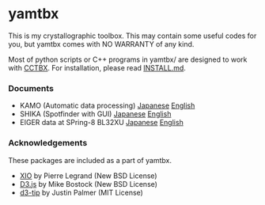 # yamtbx
This is my crystallographic toolbox. This may contain some useful codes for you, but yamtbx comes with NO WARRANTY of any kind.

Most of python scripts or C++ programs in yamtbx/ are designed to work with [CCTBX](https://cctbx.github.io/).
For installation, please read [INSTALL.md](INSTALL.md).

### Documents

* KAMO (Automatic data processing) [Japanese](doc/kamo-ja.md) [English](doc/kamo-en.md)
* SHIKA (Spotfinder with GUI) [Japanese](doc/shika-ja.md) [English](doc/shika-en.md)
* EIGER data at SPring-8 BL32XU [Japanese](doc/eiger-ja.md) [English](doc/eiger-en.md)

### Acknowledgements

These packages are included as a part of yamtbx.

* [XIO](https://code.google.com/p/xdsme/) by Pierre Legrand (New BSD License)
* [D3.js](http://d3js.org/) by Mike Bostock (New BSD License)
* [d3-tip](https://github.com/Caged/d3-tip) by Justin Palmer (MIT License)

